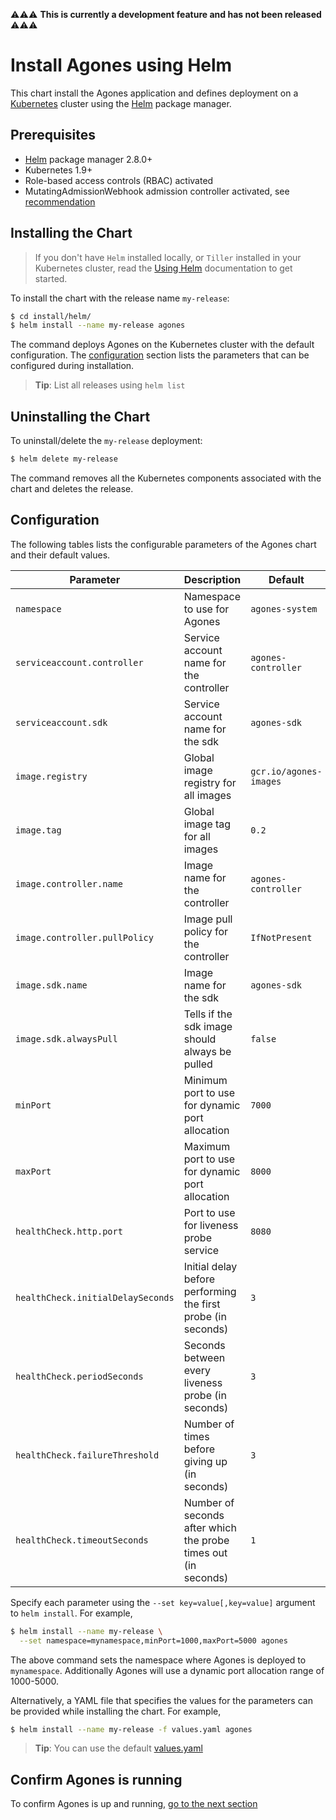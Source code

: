 ⚠️⚠️⚠️ **This is currently a development feature and has not been released** ⚠️⚠️⚠️

# Install Agones using Helm

This chart install the Agones application and defines deployment on a [Kubernetes](http://kubernetes.io) cluster using the [Helm](https://helm.sh) package manager.

## Prerequisites

- [Helm](https://docs.helm.sh/helm/) package manager 2.8.0+
- Kubernetes 1.9+
- Role-based access controls (RBAC) activated
- MutatingAdmissionWebhook admission controller activated, see [recommendation](https://kubernetes.io/docs/admin/admission-controllers/#is-there-a-recommended-set-of-admission-controllers-to-use)

## Installing the Chart

> If you don't have `Helm` installed locally, or `Tiller` installed in your Kubernetes cluster, read the [Using Helm](https://docs.helm.sh/using_helm/) documentation to get started.

To install the chart with the release name `my-release`:

```bash
$ cd install/helm/
$ helm install --name my-release agones
```

The command deploys Agones on the Kubernetes cluster with the default configuration. The [configuration](#configuration) section lists the parameters that can be configured during installation.


> **Tip**: List all releases using `helm list`

## Uninstalling the Chart

To uninstall/delete the `my-release` deployment:

```bash
$ helm delete my-release
```

The command removes all the Kubernetes components associated with the chart and deletes the release.

## Configuration

The following tables lists the configurable parameters of the Agones chart and their default values.

| Parameter                            | Description                                                     | Default                    |
| ------------------------------------ | ----------------------------------------------------------------| ---------------------------|
| `namespace`                          | Namespace to use for Agones                                     | `agones-system`            |
| `serviceaccount.controller`          | Service account name for the controller                         | `agones-controller`        |
| `serviceaccount.sdk`                 | Service account name for the sdk                                | `agones-sdk`               |
| `image.registry`                     | Global image registry for all images                            | `gcr.io/agones-images`     |
| `image.tag`                          | Global image tag for all images                                 | `0.2`                      |
| `image.controller.name`              | Image name for the controller                                   | `agones-controller`        |
| `image.controller.pullPolicy`        | Image pull policy for the controller                            | `IfNotPresent`             |
| `image.sdk.name`                     | Image name for the sdk                                          | `agones-sdk`               |
| `image.sdk.alwaysPull`               | Tells if the sdk image should always be pulled                  | `false`                    |
| `minPort`                            | Minimum port to use for dynamic port allocation                 | `7000`                     |
| `maxPort`                            | Maximum port to use for dynamic port allocation                 | `8000`                     |
| `healthCheck.http.port`              | Port to use for liveness probe service                          | `8080`                     |
| `healthCheck.initialDelaySeconds`    | Initial delay before performing the first probe (in seconds)    | `3`                        |
| `healthCheck.periodSeconds`          | Seconds between every liveness probe (in seconds)               | `3`                        |
| `healthCheck.failureThreshold`       | Number of times before giving up (in seconds)                   | `3`                        |
| `healthCheck.timeoutSeconds`         | Number of seconds after which the probe times out (in seconds)  | `1`                        |

Specify each parameter using the `--set key=value[,key=value]` argument to `helm install`. For example,

```bash
$ helm install --name my-release \
  --set namespace=mynamespace,minPort=1000,maxPort=5000 agones
```

The above command sets the namespace where Agones is deployed to `mynamespace`. Additionally Agones will use a dynamic port allocation range of 1000-5000.

Alternatively, a YAML file that specifies the values for the parameters can be provided while installing the chart. For example,

```bash
$ helm install --name my-release -f values.yaml agones
```

> **Tip**: You can use the default [values.yaml](agones/values.yaml)

## Confirm Agones is running

To confirm Agones is up and running, [go to the next section](../../docs/installing_agones.md#confirming-agones-started-successfully)